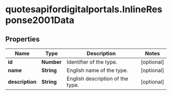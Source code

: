 # quotesapifordigitalportals.InlineResponse2001Data

## Properties

Name | Type | Description | Notes
------------ | ------------- | ------------- | -------------
**id** | **Number** | Identifier of the type. | [optional] 
**name** | **String** | English name of the type. | [optional] 
**description** | **String** | English description of the type. | [optional] 


